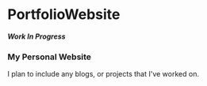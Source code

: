 # PortfolioWebsite
***Work In Progress***

### My Personal Website ###
I plan to include any blogs, or projects that I've worked on.
